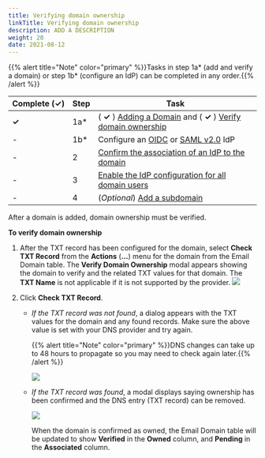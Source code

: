 ```yaml
---
title: Verifying domain ownership
linkTitle: Verifying domain ownership
description: ADD A DESCRIPTION
weight: 20
date: 2021-08-12
---
```


{{% alert title="Note" color="primary" %}}Tasks in step 1a\* (add and verify a domain) or step 1b\* (configure an IdP) can be completed in any order.{{% /alert %}}

| Complete (**✓)** | Step | Task |
| --- | --- | --- |
| **✓** | 1a\* | ( **✓** ) [Adding a Domain](/docs/management_guide/configuring_and_managing_identity_providers_idps/managing_domains/adding_a_domain/) and ( **✓** ) [Verify domain ownership](#) |
| \- | 1b\* | Configure an [OIDC](/docs/management_guide/configuring_and_managing_identity_providers_idps/managing_identity_provider_configuration/configuring_an_openid_connect_oidc_idp/) or [SAML v2.0](/docs/management_guide/configuring_and_managing_identity_providers_idps/managing_identity_provider_configuration/configuring_a_saml_v2.0_idp/) IdP |
| \- | 2 | [Confirm the association of an IdP to the domain](/docs/management_guide/configuring_and_managing_identity_providers_idps/enabling_the_identity_provider_configuration/confirming_the_association_of_an_idp_to_the_domain/) |
| \- | 3 | [Enable the IdP configuration for all domain users](/docs/management_guide/configuring_and_managing_identity_providers_idps/enabling_the_identity_provider_configuration/) |
| \- | 4 | (_Optional_) [Add a subdomain](/docs/management_guide/configuring_and_managing_identity_providers_idps/managing_domains/adding_a_subdomain/) |

After a domain is added, domain ownership must be verified.

**To verify domain ownership**

1. After the TXT record has been configured for the domain, select **Check TXT Record** from the **Actions** (**...**) menu for the domain from the Email Domain table. The **Verify Domain Ownership** modal appears showing the domain to verify and the related TXT values for that domain. The **TXT Name** is not applicable if it is not supported by the provider.
    ![](/Images/domain_check_txt.png)
2. Click **Check TXT Record**.

    * _If the TXT record was not found_, a dialog appears with the TXT values for the domain and any found records. Make sure the above value is set with your DNS provider and try again.

        {{% alert title="Note" color="primary" %}}DNS changes can take up to 48 hours to propagate so you may need to check again later.{{% /alert %}}

        ![](/Images/domain_check_txt__no_matching_txt_record.png)

    * _If the TXT record was found_, a modal displays saying ownership has been confirmed and the DNS entry (TXT record) can be removed.

        ![](/Images/domain_verified.png)

        When the domain is confirmed as owned, the Email Domain table will be updated to show **Verified** in the **Owned** column, and **Pending** in the **Associated** column.
